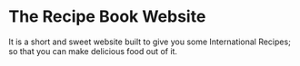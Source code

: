 # The Recipe Book Website

It is a short and sweet website built to give you some International Recipes; so that you can make delicious food out of it.
